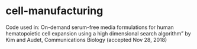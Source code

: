 # cell-manufacturing
Code used in: On-demand serum-free media formulations for human hematopoietic cell expansion using a high dimensional search algorithm” by Kim and Audet, Communications Biology (accepted Nov 28, 2018)
